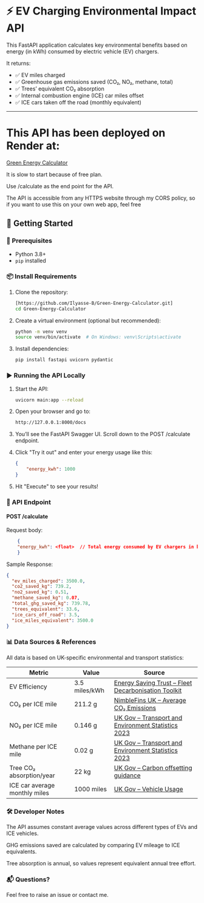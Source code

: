 # ⚡ EV Charging Environmental Impact API

This FastAPI application calculates key environmental benefits based on energy (in kWh) consumed by electric vehicle (EV) chargers.

It returns:

- ✅ EV miles charged
- ✅ Greenhouse gas emissions saved (CO₂, NO₂, methane, total)
- ✅ Trees’ equivalent CO₂ absorption
- ✅ Internal combustion engine (ICE) car miles offset
- ✅ ICE cars taken off the road (monthly equivalent)

---

# This API has been deployed on Render at:
[Green Energy Calculator](https://green-energy-calculator.onrender.com)

It is slow to start because of free plan.

Use /calculate as the end point for the API.

The API is accessible from any HTTPS website through my CORS policy, so if you want to use this on your own web app, feel free

## 🚀 Getting Started

### 🧱 Prerequisites

- Python 3.8+
- `pip` installed

### 📦 Install Requirements

1. Clone the repository:
   ```bash
   [https://github.com/Ilyasse-B/Green-Energy-Calculator.git]
   cd Green-Energy-Calculator

2. Create a virtual environment (optional but recommended):
    ```bash
    python -m venv venv
    source venv/bin/activate  # On Windows: venv\Scripts\activate

3. Install dependencies:
    ```bash
    pip install fastapi uvicorn pydantic

### ▶️ Running the API Locally

1. Start the API:
    ```bash
    uvicorn main:app --reload

2. Open your browser and go to:
    ```bash
    http://127.0.0.1:8000/docs
    
3. You’ll see the FastAPI Swagger UI. Scroll down to the POST /calculate endpoint.

4. Click "Try it out" and enter your energy usage like this:
    ```json
    {
        "energy_kwh": 1000
    }
    ```

5. Hit "Execute" to see your results!

### 📘 API Endpoint

#### POST /calculate

Request body:
```json
    {
    "energy_kwh": <float>  // Total energy consumed by EV chargers in kWh
    }
```
Sample Response:
```json
{
  "ev_miles_charged": 3500.0,
  "co2_saved_kg": 739.2,
  "no2_saved_kg": 0.51,
  "methane_saved_kg": 0.07,
  "total_ghg_saved_kg": 739.78,
  "trees_equivalent": 33.6,
  "ice_cars_off_road": 3.5,
  "ice_miles_equivalent": 3500.0
}
```
### 📊 Data Sources & References

All data is based on UK-specific environmental and transport statistics:

| Metric                        | Value         | Source                                                                                                                                                                                             |
| ----------------------------- | ------------- | -------------------------------------------------------------------------------------------------------------------------------------------------------------------------------------------------- |
| EV Efficiency                 | 3.5 miles/kWh | [Energy Saving Trust – Fleet Decarbonisation Toolkit](https://fleetdecarbonisationtoolkit.energysavingtrust.org.uk/t/decarbonisation-strategy/emissions-calculated/car-van-ghg-kwh-calculations-2) |
| CO₂ per ICE mile              | 211.2 g       | [NimbleFins UK – Average CO₂ Emissions](https://www.nimblefins.co.uk/average-co2-emissions-car-uk)                                                                                                 |
| NO₂ per ICE mile              | 0.146 g       | [UK Gov – Transport and Environment Statistics 2023](https://www.gov.uk/government/statistics/transport-and-environment-statistics-2023)                                                           |
| Methane per ICE mile          | 0.02 g        | [UK Gov – Transport and Environment Statistics 2023](https://www.gov.uk/government/statistics/transport-and-environment-statistics-2023)                                                           |
| Tree CO₂ absorption/year      | 22 kg         | [UK Gov – Carbon offsetting guidance](https://www.gov.uk/government/publications/greenhouse-gas-reporting-conversion-factors-2023)                                                                 |
| ICE car average monthly miles | 1000 miles    | [UK Gov – Vehicle Usage](https://www.gov.uk/government/statistics/transport-and-environment-statistics-2023)                                                                                       |

### 🛠 Developer Notes
The API assumes constant average values across different types of EVs and ICE vehicles.

GHG emissions saved are calculated by comparing EV mileage to ICE equivalents.

Tree absorption is annual, so values represent equivalent annual tree effort.

### 📬 Questions?
Feel free to raise an issue or contact me.
